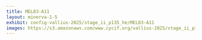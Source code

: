 ```yaml
---
title: MEL83-A11
layout: minerva-1-5
exhibit: config-vallius-2025/stage_ii_p135_he/MEL83-A11
images: https://s3.amazonaws.com/www.cycif.org/vallius-2025/stage_ii_p135_he/MEL83-A11
---
```

